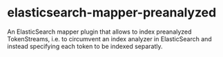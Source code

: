 elasticsearch-mapper-preanalyzed
================================

An ElasticSearch mapper plugin that allows to index preanalyzed TokenStreams, i.e. to circumvent an index analyzer in ElasticSearch and instead specifying each token to be indexed separatly.

